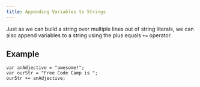 ```yaml
---
title: Appending Variables to Strings
---
```

Just as we can build a string over multiple lines out of string literals, we can also append variables to a string using the plus equals `+=` operator.

## Example

    var anAdjective = "awesome!";
    var ourStr = "Free Code Camp is ";
    ourStr += anAdjective;